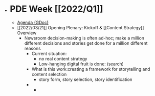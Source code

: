 - # PDE Week [[2022/Q1]]
	- [Agenda (GDoc)](https://docs.google.com/document/d/1bQNzdb107SdJ2kLRsMdGCnFZsad6WA7JaroT0K-37mk/edit#heading=h.mljmmepwzw52)
	- [[2022/03/21]] Opening Plenary: Kickoff & [[Content Strategy]] Overview
		- Newsroom decision-making is often ad-hoc; make a million different decisions and stories get done for a million different reasons
			- Current situation:
				- no real content strategy
				- Low-hanging digital fruit is done: (search)
			- What is this work:creating a framework for storytelling and content selection
				- story form, story selection, story identification
			-
				-